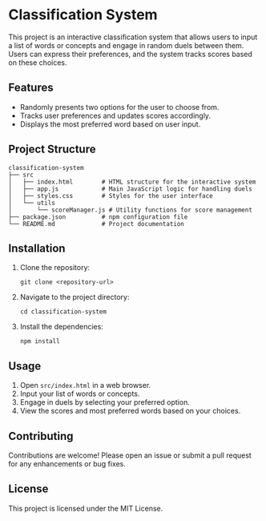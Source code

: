 # Classification System

This project is an interactive classification system that allows users to input a list of words or concepts and engage in random duels between them. Users can express their preferences, and the system tracks scores based on these choices.

## Features

- Randomly presents two options for the user to choose from.
- Tracks user preferences and updates scores accordingly.
- Displays the most preferred word based on user input.

## Project Structure

```
classification-system
├── src
│   ├── index.html        # HTML structure for the interactive system
│   ├── app.js            # Main JavaScript logic for handling duels
│   ├── styles.css        # Styles for the user interface
│   └── utils
│       └── scoreManager.js # Utility functions for score management
├── package.json          # npm configuration file
└── README.md             # Project documentation
```

## Installation

1. Clone the repository:
   ```
   git clone <repository-url>
   ```

2. Navigate to the project directory:
   ```
   cd classification-system
   ```

3. Install the dependencies:
   ```
   npm install
   ```

## Usage

1. Open `src/index.html` in a web browser.
2. Input your list of words or concepts.
3. Engage in duels by selecting your preferred option.
4. View the scores and most preferred words based on your choices.

## Contributing

Contributions are welcome! Please open an issue or submit a pull request for any enhancements or bug fixes.

## License

This project is licensed under the MIT License.